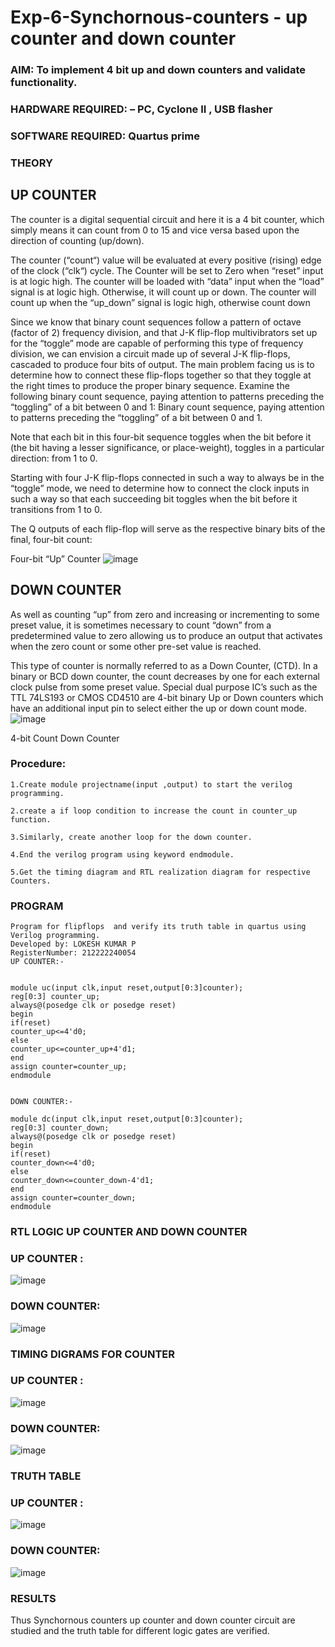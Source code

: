 # Exp-6-Synchornous-counters - up counter and down counter 
### AIM: To implement 4 bit up and down counters and validate  functionality.
### HARDWARE REQUIRED:  – PC, Cyclone II , USB flasher
### SOFTWARE REQUIRED:   Quartus prime
### THEORY 

## UP COUNTER 
The counter is a digital sequential circuit and here it is a 4 bit counter, which simply means it can count from 0 to 15 and vice versa based upon the direction of counting (up/down). 

The counter (“count“) value will be evaluated at every positive (rising) edge of the clock (“clk“) cycle.
The Counter will be set to Zero when “reset” input is at logic high.
The counter will be loaded with “data” input when the “load” signal is at logic high. Otherwise, it will count up or down.
The counter will count up when the “up_down” signal is logic high, otherwise count down

Since we know that binary count sequences follow a pattern of octave (factor of 2) frequency division, and that J-K flip-flop multivibrators set up for the “toggle” mode are capable of performing this type of frequency division, we can envision a circuit made up of several J-K flip-flops, cascaded to produce four bits of output.
The main problem facing us is to determine how to connect these flip-flops together so that they toggle at the right times to produce the proper binary sequence.
Examine the following binary count sequence, paying attention to patterns preceding the “toggling” of a bit between 0 and 1:
Binary count sequence, paying attention to patterns preceding the “toggling” of a bit between 0 and 1.

Note that each bit in this four-bit sequence toggles when the bit before it (the bit having a lesser significance, or place-weight), toggles in a particular direction: from 1 to 0.



 
 

Starting with four J-K flip-flops connected in such a way to always be in the “toggle” mode, we need to determine how to connect the clock inputs in such a way so that each succeeding bit toggles when the bit before it transitions from 1 to 0.

The Q outputs of each flip-flop will serve as the respective binary bits of the final, four-bit count:

 
 

Four-bit “Up” Counter
![image](https://user-images.githubusercontent.com/36288975/169644758-b2f4339d-9532-40c5-af40-8f4f8c942e2c.png)



## DOWN COUNTER 

As well as counting “up” from zero and increasing or incrementing to some preset value, it is sometimes necessary to count “down” from a predetermined value to zero allowing us to produce an output that activates when the zero count or some other pre-set value is reached.

This type of counter is normally referred to as a Down Counter, (CTD). In a binary or BCD down counter, the count decreases by one for each external clock pulse from some preset value. Special dual purpose IC’s such as the TTL 74LS193 or CMOS CD4510 are 4-bit binary Up or Down counters which have an additional input pin to select either the up or down count mode.
![image](https://user-images.githubusercontent.com/36288975/169644844-1a14e123-7228-4ed8-81a9-eb937dff4ac8.png)


4-bit Count Down Counter
### Procedure:
```
1.Create module projectname(input ,output) to start the verilog programming.

2.create a if loop condition to increase the count in counter_up function.

3.Similarly, create another loop for the down counter.

4.End the verilog program using keyword endmodule.

5.Get the timing diagram and RTL realization diagram for respective Counters.
```




### PROGRAM 
```
Program for flipflops  and verify its truth table in quartus using Verilog programming.
Developed by: LOKESH KUMAR P
RegisterNumber: 212222240054
UP COUNTER:-


module uc(input clk,input reset,output[0:3]counter);
reg[0:3] counter_up;
always@(posedge clk or posedge reset)
begin
if(reset)
counter_up<=4'd0;
else
counter_up<=counter_up+4'd1;
end
assign counter=counter_up;
endmodule


DOWN COUNTER:-

module dc(input clk,input reset,output[0:3]counter);
reg[0:3] counter_down;
always@(posedge clk or posedge reset)
begin
if(reset)
counter_down<=4'd0;
else
counter_down<=counter_down-4'd1;
end
assign counter=counter_down;
endmodule
```






### RTL LOGIC UP COUNTER AND DOWN COUNTER  
### UP COUNTER :
![image](https://github.com/LOKESHKUMARPANCHATCHARAM/Exp-7-Synchornous-counters-/assets/119644432/d93bd67b-2843-4872-9f1a-322fb3f08c92)

### DOWN COUNTER:
![image](https://github.com/LOKESHKUMARPANCHATCHARAM/Exp-7-Synchornous-counters-/assets/119644432/c89e0388-a2fc-49b6-8515-4594b5d4316a)









### TIMING DIGRAMS FOR COUNTER  
### UP COUNTER :

![image](https://github.com/LOKESHKUMARPANCHATCHARAM/Exp-7-Synchornous-counters-/assets/119644432/120dd0b4-b36c-46a5-91b8-c482bb551f6a)

### DOWN COUNTER:
![image](https://github.com/LOKESHKUMARPANCHATCHARAM/Exp-7-Synchornous-counters-/assets/119644432/38eeae3d-2d4a-47b6-bf6f-7c51b51c8c25)





### TRUTH TABLE 
### UP COUNTER :
![image](https://github.com/LOKESHKUMARPANCHATCHARAM/Exp-7-Synchornous-counters-/assets/119644432/9fef7337-f4a8-433a-b192-25aa0c561142)



### DOWN COUNTER:

![image](https://github.com/LOKESHKUMARPANCHATCHARAM/Exp-7-Synchornous-counters-/assets/119644432/7029c5d6-f1ab-4a05-b0b2-8fa64f63cf68)


### RESULTS 
Thus Synchornous counters up counter and down counter circuit are studied and the truth table for different logic gates are verified.
